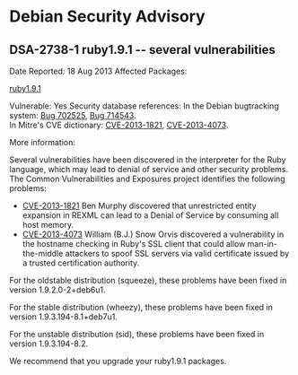 
Debian Security Advisory
========================


DSA-2738-1 ruby1.9.1 -- several vulnerabilities
-----------------------------------------------



Date Reported:
18 Aug 2013
Affected Packages:

[ruby1.9.1](https://packages.debian.org/src:ruby1.9.1)

Vulnerable:
Yes
Security database references:
In the Debian bugtracking system: [Bug 702525](https://bugs.debian.org/cgi-bin/bugreport.cgi?bug=702525), [Bug 714543](https://bugs.debian.org/cgi-bin/bugreport.cgi?bug=714543).  
In Mitre's CVE dictionary: [CVE-2013-1821](https://security-tracker.debian.org/tracker/CVE-2013-1821), [CVE-2013-4073](https://security-tracker.debian.org/tracker/CVE-2013-4073).  

More information:

Several vulnerabilities have been discovered in the interpreter for
the Ruby language, which may lead to denial of service and other
security problems. The Common Vulnerabilities and Exposures project
identifies the following problems:


* [CVE-2013-1821](https://security-tracker.debian.org/tracker/CVE-2013-1821)
Ben Murphy discovered that unrestricted entity expansion in REXML
 can lead to a Denial of Service by consuming all host memory.
* [CVE-2013-4073](https://security-tracker.debian.org/tracker/CVE-2013-4073)
William (B.J.) Snow Orvis discovered a vulnerability in the hostname
 checking in Ruby's SSL client that could allow man-in-the-middle
 attackers to spoof SSL servers via valid certificate issued by a
 trusted certification authority.


For the oldstable distribution (squeeze), these problems have been fixed in
version 1.9.2.0-2+deb6u1.


For the stable distribution (wheezy), these problems have been fixed in
version 1.9.3.194-8.1+deb7u1.


For the unstable distribution (sid), these problems have been fixed in
version 1.9.3.194-8.2.


We recommend that you upgrade your ruby1.9.1 packages.





